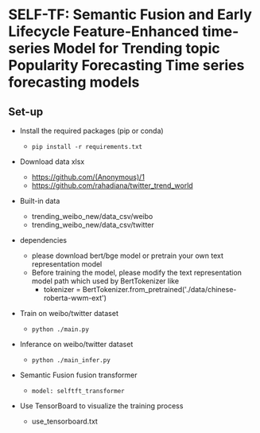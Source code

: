 # SELF-TF: Semantic Fusion and Early Lifecycle Feature-Enhanced time-series Model for Trending topic Popularity Forecasting Time series forecasting models


## Set-up

- Install the required packages (pip or conda)
    - `pip install -r requirements.txt`

- Download data xlsx
    -  https://github.com/(Anonymous)/1
    -  https://github.com/rahadiana/twitter_trend_world
- Built-in data
    -  trending_weibo_new/data_csv/weibo
    -  trending_weibo_new/data_csv/twitter

- dependencies
    - please download bert/bge model or pretrain your own text representation model
    - Before training the model, please modify the text representation model path which used by BertTokenizer like
        - tokenizer = BertTokenizer.from_pretrained('./data/chinese-roberta-wwm-ext')

- Train on weibo/twitter dataset    
    - `python ./main.py`
- Inferance on weibo/twitter dataset
    - `python ./main_infer.py`
    
    
- Semantic Fusion fusion transformer
    - `model: selftft_transformer`

- Use TensorBoard to visualize the training process
    - use_tensorboard.txt
